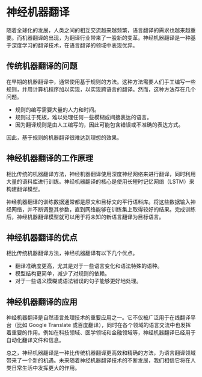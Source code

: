 # 神经机器翻译
随着全球化的发展，人类之间的相互交流越来越频繁，语言翻译的需求也越来越重要。而机器翻译的出现，为翻译行业带来了一股新的变革。神经机器翻译是一种基于深度学习的翻译技术，在语言翻译的领域中表现优异。

## 传统机器翻译的问题
在早期的机器翻译中，通常使用基于规则的方法。这种方法需要人们手工编写一些规则，并用计算机程序加以实现，以实现跨语言的翻译。然而，这种方法存在几个问题。

+ 规则的编写需要大量的人力和时间。
+ 规则过于死板，难以处理任何一些模糊或间接表达的语言。
+ 因为翻译规则是由人工编写的，因此可能包含错误或不准确的表达方式。

因此，基于规则的机器翻译很难达到理想的效果。

## 神经机器翻译的工作原理
相比传统的机器翻译方法，神经机器翻译使用深度神经网络来进行翻译，同时利用大量的语料库进行训练。神经机器翻译的核心是使用长短时记忆网络（LSTM）来构建翻译模型。

神经机器翻译的训练数据通常都是原文和目标文的平行语料库。将这些数据输入神经网络，并不断调整其参数，直到网络能够在训练集上取得较好的结果。完成训练后，神经机器翻译模型就可以用于将未知的新语言翻译为目标语言。

## 神经机器翻译的优点
相比传统机器翻译方法，神经机器翻译有以下几个优点。

+ 翻译准确度更高，尤其是对于一些语言变化和语法特殊的语种。
+ 模型结构更简单，减少了对规则的依赖。
+ 对于一些语义模糊或语法错误的句子能够更好地处理。

## 神经机器翻译的应用
神经机器翻译是自然语言处理技术的重要应用之一。它不仅被广泛用于在线翻译平台（比如 Google Translate 或百度翻译），同时在各个领域的语言交流中也发挥着重要的作用。例如在科技领域、医学领域和金融领域等，神经机器翻译已经用于自动化翻译文件和信息。

总之，神经机器翻译是一种比传统机器翻译更高效和精确的方法，为语言翻译领域带来了一个新的机遇。未来随着神经机器翻译技术的不断发展，我们相信它将在人类日常生活中发挥更大的作用。